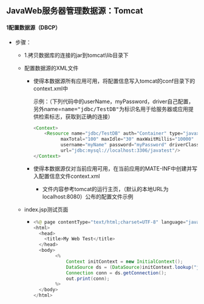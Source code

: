 ## JavaWeb服务器管理数据源：Tomcat

#### 1配置数据源（DBCP）

- 步骤：

  - 1.拷贝数据库的连接的jar到tomcat\lib目录下

  - 配置数据源的XML文件

    - 使得本数据源所有应用可用，将配置信息写入tomcat的conf目录下的context.xml中

      示例：（下列代码中的userName，myPassword，driver自己配置，另外name=<kbd>name="jdbc/TestDB"</kbd>为标识名用于给服务器或应用提供检索标志，获取到正确的连接）

      ```java
      <Context>
          <Resource name="jdbc/TestDB" auth="Container" type="javax.sql.DataSource"
                maxTotal="100" maxIdle="30" maxWaitMillis="10000"
                username="myName" password="myPassword" driverClassName="com.mysql.jdbc.Driver"
                url="jdbc:mysql://localhost:3306/javatest"/>
      </Context>
      ```

      

    - 使得本数据源仅对当前应用可用，在当前应用的MATE-INF中创建并写入配置信息文件context.xml

      - 文件内容参考tomcat的运行主页，（默认的本地URL为localhost:8080）公布的配置文件示例

  - index.jsp测试页面

    - ```Java
      <%@ page contentType="text/html;charset=UTF-8" language="java" %>
      <html>
        <head>
          <title>My Web Test</title>
        </head>
        <body>
              <%
                  Context initContext = new InitialContext();
                  DataSource ds = (DataSource)initContext.lookup("java:/comp/env/jdbc/TestDB");
                  Connection conn = ds.getConnection();
                  out.print(conn);
              %>
        </body>
      </html>
      ```

      